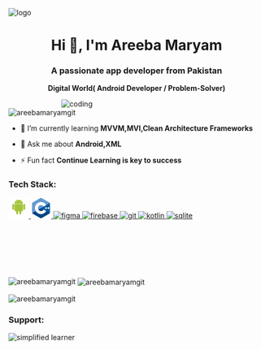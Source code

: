 
 
  
  ![logo](https://3.bp.blogspot.com/-dB6ndKqIAuI/XdWeOASO5AI/AAAAAAAANZA/MSbT9mh6bukxkI-tqnu_GARIZZV5WNVhQCLcBGAsYHQ/s1600/image1.gif)
<h1 align="center">Hi 👋, I'm Areeba Maryam</h1>
<h3 align="center"> A passionate  app developer from Pakistan</h3>
<p align="center"><strong>Digital World( Android Developer / Problem-Solver)</strong></p>
<img align="right" alt="coding" width="400"src="https://user-images.githubusercontent.com/125878564/258871853-20e24ac8-354d-4ec0-8f25-ef158aec9420.gif"/>

<p align="left"> <img src="https://komarev.com/ghpvc/?username=areebamaryamgit&label=Profile%20views&color=0e75b6&style=flat" alt="areebamaryamgit" /> </p>

- 🌱 I’m currently learning **MVVM,MVI,Clean Architecture Frameworks**

- 💬 Ask me about **Android,XML**



- ⚡ Fun fact **Continue Learning is key to success**


<p align="left">
</p>
<h3 align="left">Tech Stack:</h3>
<p align="left"> <a href="https://developer.android.com" target="_blank" rel="noreferrer"> <img src="https://raw.githubusercontent.com/devicons/devicon/master/icons/android/android-original-wordmark.svg" alt="android" width="40" height="40"/> </a> <a href="https://www.w3schools.com/cpp/" target="_blank" rel="noreferrer"> <img src="https://raw.githubusercontent.com/devicons/devicon/master/icons/cplusplus/cplusplus-original.svg" alt="cplusplus" width="40" height="40"/> </a> <a href="https://www.figma.com/" target="_blank" rel="noreferrer"> <img src="https://www.vectorlogo.zone/logos/figma/figma-icon.svg" alt="figma" width="40" height="40"/> </a> <a href="https://firebase.google.com/" target="_blank" rel="noreferrer"> <img src="https://www.vectorlogo.zone/logos/firebase/firebase-icon.svg" alt="firebase" width="40" height="40"/> </a> <a href="https://git-scm.com/" target="_blank" rel="noreferrer"> <img src="https://www.vectorlogo.zone/logos/git-scm/git-scm-icon.svg" alt="git" width="40" height="40"/> </a> <a href="https://kotlinlang.org" target="_blank" rel="noreferrer"> <img src="https://www.vectorlogo.zone/logos/kotlinlang/kotlinlang-icon.svg" alt="kotlin" width="40" height="40"/> </a> <a href="https://www.sqlite.org/" target="_blank" rel="noreferrer"> <img src="https://www.vectorlogo.zone/logos/sqlite/sqlite-icon.svg" alt="sqlite" width="40" height="40"/> </a> </p>
<br><br><br><br><br>

<p><img align="left" src="https://github-readme-stats.vercel.app/api/top-langs?username=areebamaryamgit&show_icons=true&locale=en&layout=compact" alt="areebamaryamgit" /></p>
<p>&nbsp;<img align="center" src="https://github-readme-stats.vercel.app/api?username=areebamaryamgit&show_icons=true&locale=en" alt="areebamaryamgit" /></p>
<p><img align="center" src="https://github-readme-streak-stats.herokuapp.com/?user=areebamaryamgit&" alt="areebamaryamgit" /></p>

<h3 align="left">Support:</h3>
<p><a href="https://www.buymeacoffee.com/simplified"> <img align="left" src="https://cdn.buymeacoffee.com/buttons/v2/default-yellow.png" height="50" width="210" alt="simplified learner" /></a></p><br>
